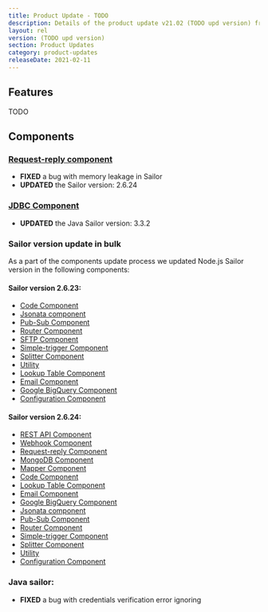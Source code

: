 ```yaml
---
title: Product Update - TODO
description: Details of the product update v21.02 (TODO upd version) from 11th of February 2021.
layout: rel
version: (TODO upd version)
section: Product Updates
category: product-updates
releaseDate: 2021-02-11
---
```


## Features

TODO 

## Components

### [Request-reply component](/components/request-reply/)

*   **FIXED** a bug with memory leakage in Sailor
*   **UPDATED** the Sailor version: 2.6.24

### [JDBC Component](/components/jdbc/)
*   **UPDATED** the Java Sailor version: 3.3.2

### Sailor version update in bulk

As a part of the components update process we updated Node.js Sailor version in the following components:

#### Sailor version 2.6.23:
*   [Code Component](/components/code/)
*   [Jsonata component](/components/jsonata/)
*   [Pub-Sub Component](/components/pub-sub/)
*   [Router Component](/components/router/)
*   [SFTP Component](/components/sftp/)
*   [Simple-trigger Component](/components/simple-trigger/)
*   [Splitter Component](/components/splitter-component/)
*   [Utility](/components/utility/)
*   [Lookup Table Component](/components/lookup-table/)
*   [Email Component](/components/email/)
*   [Google BigQuery Component](/components/google-bigquery/)
*   [Configuration Component](/components/configuration/)

#### Sailor version 2.6.24:
*   [REST API Component](/components/rest-api/)
*   [Webhook Component](/components/webhook/)
*   [Request-reply Component](/components/request-reply/)
*   [MongoDB Component](/components/mongodb/)
*   [Mapper Component](/components/mapper/)
*   [Code Component](/components/code/)
*   [Lookup Table Component](/components/lookup-table/)
*   [Email Component](/components/email/)
*   [Google BigQuery Component](/components/google-bigquery/)
*   [Jsonata component](/components/jsonata/)
*   [Pub-Sub Component](/components/pub-sub/)
*   [Router Component](/components/router/)
*   [Simple-trigger Component](/components/simple-trigger/)
*   [Splitter Component](/components/splitter-component/)
*   [Utility](/components/utility/)
*   [Configuration Component](/components/configuration/)


### Java sailor: 
*   **FIXED** a bug with credentials verification error ignoring
